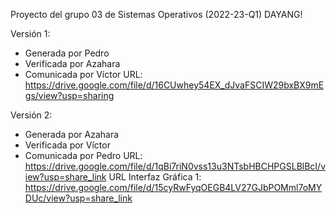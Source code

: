 Proyecto del grupo 03 de Sistemas Operativos (2022-23-Q1)
DAYANG!

Versión 1:
 - Generada por Pedro
 - Verificada por Azahara
 - Comunicada por Víctor
URL: https://drive.google.com/file/d/16CUwhey54EX_dJvaFSCIW29bxBX9mEgs/view?usp=sharing

Versión 2:
 - Generada por Azahara
 - Verificada por Víctor
 - Comunicada por Pedro
URL: https://drive.google.com/file/d/1qBi7riN0vss13u3NTsbHBCHPGSLBlBcI/view?usp=share_link
URL Interfaz Gráfica 1: https://drive.google.com/file/d/15cyRwFyqOEGB4LV27GJbPOMml7oMYDUc/view?usp=share_link